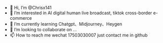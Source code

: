 - 👋 Hi, I’m @Chrisx141
- 👀 I’m interested in AI digital human live broadcast, tiktok cross-border e-commerce
- 🌱 I’m currently learning Chatgpt、Midjourney、Heygen
- 💞️ I’m looking to collaborate on ...
- 📫 How to reach me wechat 17503030007 just contact me in github

<!---
Chrisx141/Chrisx141 is a ✨ special ✨ repository because its `README.md` (this file) appears on your GitHub profile.
You can click the Preview link to take a look at your changes.
--->
